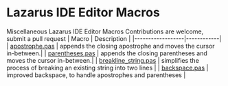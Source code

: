 # Lazarus IDE Editor Macros

Miscellaneous Lazarus IDE Editor Macros
Contributions are welcome, submit a pull request
| Macro | Description |
|------------------|------------|
| [apostrophe.pas](/apostrophe.pas) | appends the closing apostrophe and moves the cursor in-between.|
| [parentheses.pas](/parentheses.pas)   | appends the closing parentheses and moves the cursor in-between.|
| [breakline_string.pas](/breakline_string.pas) |  simplifies the process of breaking an existing string into two lines |
| [backspace.pas](/backspace.pas) |  improved backspace, to handle apostrophes and parentheses |
